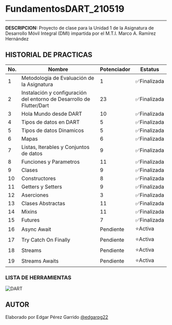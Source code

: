 # FundamentosDART_210519
----

**DESCRIPCION:**
Proyecto de clase para la Unidad 1 de la Asignatura de Desarrollo Móvil Integral (DMI) impartida por el M.T.I. Marco A. Ramírez Hernández

## HISTORIAL DE PRACTICAS

|No.|Nombre |Potenciador |Estatus |
|-- |-- |-- |-- |
|1 |Metodologia de Evaluación de la Asignatura |1 |✅Finalizada |
|2 |Instalación y configuración del entorno de Desarrollo de Flutter/Dart |23 |✅Finalizada |
|3 |Hola Mundo desde DART |10 |✅Finalizada |
|4 |Tipos de datos en DART |5 |✅Finalizada |
|5 |Tipos de datos Dinamicos |5 |✅Finalizada |
|6 |Mapas |6 |✅Finalizada |
|7 |Listas, Iterables y Conjuntos de datos |9 |✅Finalizada |
|8 |Funciones y Parametros |11 |✅Finalizada |
|9 |Clases |9 |✅Finalizada |
|10 |Constructores |8 |✅Finalizada |
|11 |Getters y Setters |9 |✅Finalizada |
|12 |Aserciones |3 |✅Finalizada |
|13 |Clases Abstractas |11 |✅Finalizada | 
|14 |Mixins |11 |✅Finalizada | 
|15 |Futures |7 |✅Finalizada |
|16 |Async Await |Pendiente |⭐Activa |
|17 |Try Catch On Finally |Pendiente |⭐Activa |
|18 |Streams |Pendiente |⭐Activa |
|19 |Streams Awaits |Pendiente |⭐Activa |

### LISTA DE HERRAMIENTAS
![DART](https://img.shields.io/badge/Dart-0175C2?style=for-the-badge&logo=dart&logoColor=white)
## AUTOR
Elaborado por Edgar Pérez Garrido [@edgarpg22](https://github.com/edgarpg22)